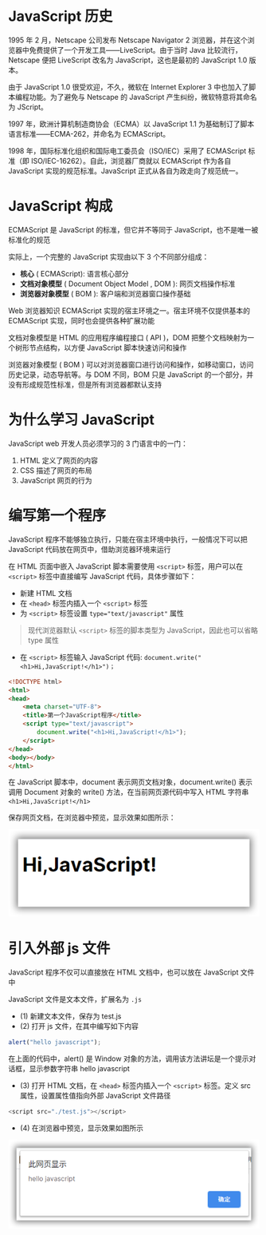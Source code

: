 # JavaScript 历史

1995 年 2 月，Netscape 公司发布 Netscape Navigator 2 浏览器，并在这个浏览器中免费提供了一个开发工具——LiveScript。由于当时 Java 比较流行，Netscape 便把 LiveScript 改名为 JavaScript，这也是最初的 JavaScript 1.0 版本。

由于 JavaScript 1.0 很受欢迎，不久，微软在 Internet Explorer 3 中也加入了脚本编程功能。为了避免与 Netscape 的 JavaScript 产生纠纷，微软特意将其命名为 JScript。

1997 年，欧洲计算机制造商协会（ECMA）以 JavaScript 1.1 为基础制订了脚本语言标准——ECMA-262，并命名为 ECMAScript。

1998 年，国际标准化组织和国际电工委员会（ISO/IEC）采用了 ECMAScript 标准（即 ISO/IEC-16262）。自此，浏览器厂商就以 ECMAScript 作为各自 JavaScript 实现的规范标准。JavaScript 正式从各自为政走向了规范统一。

# JavaScript 构成

ECMAScript 是 JavaScript 的标准，但它并不等同于 JavaScript，也不是唯一被标准化的规范

实际上，一个完整的 JavaScript 实现由以下 3 个不同部分组成：

- **核心** ( ECMAScript): 语言核心部分
- **文档对象模型** ( Document Object Model , DOM ): 网页文档操作标准
- **浏览器对象模型** ( BOM ): 客户端和浏览器窗口操作基础

Web 浏览器知识 ECMAScript 实现的宿主环境之一。宿主环境不仅提供基本的 ECMAScript 实现，同时也会提供各种扩展功能

文档对象模型是 HTML 的应用程序编程接口 ( API )，DOM 把整个文档映射为一个树形节点结构，以方便 JavaScript 脚本快速访问和操作

浏览器对象模型 ( BOM ) 可以对浏览器窗口进行访问和操作，如移动窗口，访问历史记录，动态导航等。与 DOM 不同，BOM 只是 JavaScript 的一个部分，并没有形成规范性标准，但是所有浏览器都默认支持

# 为什么学习 JavaScript

JavaScript web 开发人员必须学习的 3 门语言中的一门：

1. HTML 定义了网页的内容
2. CSS 描述了网页的布局
3. JavaScript 网页的行为

# 编写第一个程序

JavaScript 程序不能够独立执行，只能在宿主环境中执行，一般情况下可以把 JavaScript 代码放在网页中，借助浏览器环境来运行

在 HTML 页面中嵌入 JavaScript 脚本需要使用 `<script>` 标签，用户可以在 `<script>` 标签中直接编写 JavaScript 代码，具体步骤如下：

- 新建 HTML 文档
- 在 `<head>` 标签内插入一个 `<script>` 标签
- 为 `<script>` 标签设置 `type="text/javascript"` 属性

> 现代浏览器默认 `<script>` 标签的脚本类型为 JavaScript，因此也可以省略 type 属性

- 在 `<script>` 标签输入 JavaScript 代码: `document.write("<h1>Hi,JavaScript!</h1>")；`

```html
<!DOCTYPE html>
<html>
<head>
    <meta charset="UTF-8">
    <title>第一个JavaScript程序</title>
    <script type="text/javascript">
        document.write("<h1>Hi,JavaScript!</h1>");
    </script>
</head>
<body></body>
</html>
```

在 JavaScript 脚本中，document 表示网页文档对象，document.write() 表示调用 Document 对象的 write() 方法，在当前网页源代码中写入 HTML 字符串 `<h1>Hi,JavaScript!</h1>`

保存网页文档，在浏览器中预览，显示效果如图所示：

![img][img@1]

# 引入外部 js 文件

JavaScript 程序不仅可以直接放在 HTML 文档中，也可以放在 JavaScript 文件中

JavaScript 文件是文本文件，扩展名为 `.js`

- (1) 新建文本文件，保存为 test.js
- (2) 打开 js 文件，在其中编写如下内容

```javascript
alert("hello javascript");
```
在上面的代码中，alert() 是 Window 对象的方法，调用该方法讲坛是一个提示对话框，显示参数字符串 hello javascript

- (3) 打开 HTML 文档，在 `<head>` 标签内插入一个 `<script>` 标签。定义 src 属性，设置属性值指向外部 JavaScript 文件路径

```javascript
<script src="./test.js"></script>
```

- (4) 在浏览器中预览，显示效果如图所示

![img][img@2]


[img@1]:https://raw.githubusercontent.com/zzzzls/Images/master/Study_nodes_img/html/JavaScript/05-14_01.png
[img@2]:https://raw.githubusercontent.com/zzzzls/Images/master/Study_nodes_img/html/JavaScript/05-14_02.png



